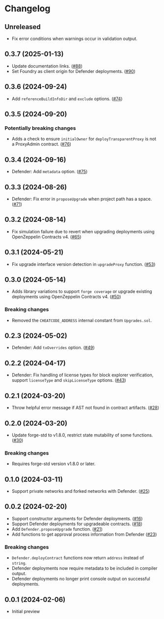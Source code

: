 # Changelog

## Unreleased

- Fix error conditions when warnings occur in validation output.

## 0.3.7 (2025-01-13)

- Update documentation links. ([#88](https://github.com/OpenZeppelin/openzeppelin-foundry-upgrades/pull/88))
- Set Foundry as client origin for Defender deployments. ([#90](https://github.com/OpenZeppelin/openzeppelin-foundry-upgrades/pull/90))

## 0.3.6 (2024-09-24)

- Add `referenceBuildInfoDir` and `exclude` options. ([#74](https://github.com/OpenZeppelin/openzeppelin-foundry-upgrades/pull/74))

## 0.3.5 (2024-09-20)

### Potentially breaking changes
- Adds a check to ensure `initialOwner` for `deployTransparentProxy` is not a ProxyAdmin contract. ([#76](https://github.com/OpenZeppelin/openzeppelin-foundry-upgrades/pull/76))

## 0.3.4 (2024-09-16)

- Defender: Add `metadata` option. ([#75](https://github.com/OpenZeppelin/openzeppelin-foundry-upgrades/pull/75))

## 0.3.3 (2024-08-26)

- Defender: Fix error in `proposeUpgrade` when project path has a space. ([#71](https://github.com/OpenZeppelin/openzeppelin-foundry-upgrades/pull/71))

## 0.3.2 (2024-08-14)

- Fix simulation failure due to revert when upgrading deployments using OpenZeppelin Contracts v4. ([#65](https://github.com/OpenZeppelin/openzeppelin-foundry-upgrades/pull/65))

## 0.3.1 (2024-05-21)

- Fix upgrade interface version detection in `upgradeProxy` function. ([#53](https://github.com/OpenZeppelin/openzeppelin-foundry-upgrades/pull/53))

## 0.3.0 (2024-05-14)

- Adds library variations to support `forge coverage` or upgrade existing deployments using OpenZeppelin Contracts v4. ([#50](https://github.com/OpenZeppelin/openzeppelin-foundry-upgrades/pull/50))

### Breaking changes
- Removed the `CHEATCODE_ADDRESS` internal constant from `Upgrades.sol`.

## 0.2.3 (2024-05-02)

- Defender: Add `txOverrides` option. ([#49](https://github.com/OpenZeppelin/openzeppelin-foundry-upgrades/pull/49))

## 0.2.2 (2024-04-17)

- Defender: Fix handling of license types for block explorer verification, support `licenseType` and `skipLicenseType` options. ([#43](https://github.com/OpenZeppelin/openzeppelin-foundry-upgrades/pull/43))

## 0.2.1 (2024-03-20)

- Throw helpful error message if AST not found in contract artifacts. ([#28](https://github.com/OpenZeppelin/openzeppelin-foundry-upgrades/pull/28))

## 0.2.0 (2024-03-20)

- Update forge-std to v1.8.0, restrict state mutability of some functions. ([#30](https://github.com/OpenZeppelin/openzeppelin-foundry-upgrades/pull/30))

### Breaking changes
- Requires forge-std version v1.8.0 or later.

## 0.1.0 (2024-03-11)

- Support private networks and forked networks with Defender. ([#25](https://github.com/OpenZeppelin/openzeppelin-foundry-upgrades/pull/25))

## 0.0.2 (2024-02-20)

- Support constructor arguments for Defender deployments. ([#16](https://github.com/OpenZeppelin/openzeppelin-foundry-upgrades/pull/16))
- Support Defender deployments for upgradeable contracts. ([#18](https://github.com/OpenZeppelin/openzeppelin-foundry-upgrades/pull/18))
- Add `Defender.proposeUpgrade` function. ([#21](https://github.com/OpenZeppelin/openzeppelin-foundry-upgrades/pull/21))
- Add functions to get approval process information from Defender ([#23](https://github.com/OpenZeppelin/openzeppelin-foundry-upgrades/pull/23))

### Breaking changes
- `Defender.deployContract` functions now return `address` instead of `string`.
- Defender deployments now require metadata to be included in compiler output.
- Defender deployments no longer print console output on successful deployments.

## 0.0.1 (2024-02-06)

- Initial preview